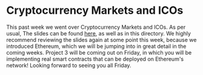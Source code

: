 # Cryptocurrency Markets and ICOs

This past week we went over Cryptocurrency Markets and ICOs. As per usual, The slides can be found [here](https://docs.google.com/presentation/d/1DUq-4eJlDHhNrHtO-r_LYIHby6Dz6onX-QWSppziy4Q/edit?usp=sharing), as well as in this directory. We highly recommend reviewing the slides again at some point this week, because we introduced Ethereum, which we will be jumping into in great detail in the coming weeks. Project 3 will be coming out on Friday, in which you will be implementing real smart contracts that can be deployed on Ethereum's network! Looking forward to seeing you all Friday.
